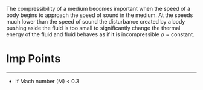 The compressibility of a medium becomes important when the speed of a body begins to approach the speed of sound in the medium. At the speeds much lower than the speed of sound the disturbance created by a body pushing aside the fluid is too small to significantly change the thermal energy of the fluid and fluid behaves as if it is incompressible $\rho = \text{constant}$.

# Imp Points
---
- If Mach number (M) < 0.3 